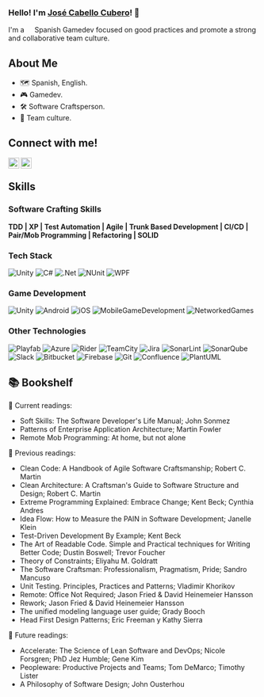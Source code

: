 ### Hello! I'm [José Cabello Cubero][linkedIn]! 🤙

I'm a <img src="https://cdn-icons-png.flaticon.com/128/323/323365.png" width="13"/> Spanish Gamedev focused on good practices and promote a strong and collaborative team culture.

## About Me

* 🗺 Spanish, English.
* 🎮 Gamedev.
* 🛠 Software Craftsperson.
* 🤝 Team culture.

## Connect with me!
[<img align="left" alt="codeSTACKr | LinkedIn" width="22px" src="https://upload.wikimedia.org/wikipedia/commons/7/7e/Gmail_icon_%282020%29.svg" />][gmail]
[<img align="left" alt="codeSTACKr | LinkedIn" width="22px" src="https://upload.wikimedia.org/wikipedia/commons/8/81/LinkedIn_icon.svg" />][linkedIn]

[gmail]: jose.cabello.cubero@gmail.com
[linkedIn]: https://www.linkedin.com/in/jos%C3%A9-cabello-cubero-231262185/

<br />

## Skills

### Software Crafting Skills 
**TDD | XP | Test Automation | Agile | Trunk Based Development | CI/CD | Pair/Mob Programming | Refactoring | SOLID**

### Tech Stack
![Unity](https://img.shields.io/badge/unity-%23000000.svg?style=for-the-badge&logo=unity&logoColor=white) ![C#](https://img.shields.io/badge/c%23-%23239120.svg?style=for-the-badge&logo=csharp&logoColor=white) ![.Net](https://img.shields.io/badge/.NET-512BD4?style=for-the-badge&logo=dotnet&logoColor=white) ![NUnit](https://img.shields.io/badge/nUnit-blue?style=for-the-badge) ![WPF](https://img.shields.io/badge/WPF-orange?style=for-the-badge)


### Game Development
![Unity](https://img.shields.io/badge/unity-%23000000.svg?style=for-the-badge&logo=unity&logoColor=white) ![Android](https://img.shields.io/badge/Android-3DDC84?style=for-the-badge&logo=android&logoColor=white) ![iOS](https://img.shields.io/badge/iOS-000000?style=for-the-badge&logo=ios&logoColor=white) ![MobileGameDevelopment](https://img.shields.io/badge/Mobile%20Game%20Development-purple?style=for-the-badge) ![NetworkedGames](https://img.shields.io/badge/Networked%20Games-blue?style=for-the-badge)

### Other Technologies
![Playfab](https://img.shields.io/badge/PLAYFAB-orange?style=for-the-badge) ![Azure](https://img.shields.io/badge/azure-%230072C6.svg?style=for-the-badge&logo=microsoftazure&logoColor=white) ![Rider](https://img.shields.io/badge/Rider-000000.svg?style=for-the-badge&logo=Rider&logoColor=white&color=black&labelColor=crimson) ![TeamCity](https://img.shields.io/badge/teamcity-000000.svg?style=for-the-badge&logo=teamcity&logoColor=white) ![Jira](https://img.shields.io/badge/jira-%230A0FFF.svg?style=for-the-badge&logo=jira&logoColor=white) ![SonarLint](https://img.shields.io/badge/SonarLint-CB2029?style=for-the-badge&logo=SONARLINT&logoColor=white) ![SonarQube](https://img.shields.io/badge/SonarQube-black?style=for-the-badge&logo=sonarqube&logoColor=4E9BCD) ![Slack](https://img.shields.io/badge/Slack-4A154B?style=for-the-badge&logo=slack&logoColor=white) ![Bitbucket](https://img.shields.io/badge/Bitbucket-0747a6?style=for-the-badge&logo=bitbucket&logoColor=white) ![Firebase](https://img.shields.io/badge/firebase-a08021?style=for-the-badge&logo=firebase&logoColor=ffcd34) ![Git](https://img.shields.io/badge/git-%23F05033.svg?style=for-the-badge&logo=git&logoColor=white) ![Confluence](https://img.shields.io/badge/confluence-%23172BF4.svg?style=for-the-badge&logo=confluence&logoColor=white) ![PlantUML](https://img.shields.io/badge/PlantUML-yellow?style=for-the-badge&logo=uml&logoColor=black) 
<br />

## 📚 Bookshelf

📖 Current readings:

- Soft Skills: The Software Developer's Life Manual; John Sonmez
- Patterns of Enterprise Application Architecture; Martin Fowler
- Remote Mob Programming: At home, but not alone

📕 Previous readings:

- Clean Code: A Handbook of Agile Software Craftsmanship; Robert C. Martin
- Clean Architecture: A Craftsman's Guide to Software Structure and Design; Robert C. Martin
- Extreme Programming Explained: Embrace Change; Kent Beck; Cynthia Andres
- Idea Flow: How to Measure the PAIN in Software Development; Janelle Klein
- Test-Driven Development By Example; Kent Beck
- The Art of Readable Code. Simple and Practical techniques for Writing Better Code; Dustin Boswell; Trevor Foucher
- Theory of Constraints; Eliyahu M. Goldratt
- The Software Craftsman: Professionalism, Pragmatism, Pride; Sandro Mancuso
- Unit Testing. Principles, Practices and Patterns; Vladimir Khorikov
- Remote: Office Not Required; Jason Fried & David Heinemeier Hansson
- Rework; Jason Fried & David Heinemeier Hansson
- The unified modeling language user guide; Grady Booch
- Head First Design Patterns; Eric Freeman y Kathy Sierra

🔮 Future readings:

- Accelerate: The Science of Lean Software and DevOps; Nicole Forsgren; PhD Jez Humble; Gene Kim
- Peopleware: Productive Projects and Teams; Tom DeMarco; Timothy Lister
- A Philosophy of Software Design; John Ousterhou
